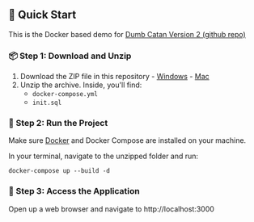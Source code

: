 ## 🚀 Quick Start

This is the Docker based demo for [Dumb Catan Version 2 (github repo)](https://github.com/rmatusza/dumbcatan-v2-public)

### 📦 Step 1: Download and Unzip

1. Download the ZIP file in this repository - [Windows](https://github.com/rmatusza/dumbcatan-v2-demo/raw/main/dumb-catan-demo-windows.zip) - [Mac](https://github.com/rmatusza/dumbcatan-v2-demo/raw/main/dumb-catan-demo-mac.zip)
2. Unzip the archive. Inside, you'll find:
   - `docker-compose.yml`
   - `init.sql`

### 🐳 Step 2: Run the Project

Make sure [Docker](https://www.docker.com/products/docker-desktop) and Docker Compose are installed on your machine.

In your terminal, navigate to the unzipped folder and run:

`docker-compose up --build -d`

### 📡 Step 3: Access the Application

Open up a web browser and navigate to http://localhost:3000